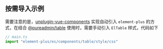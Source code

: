## 按需导入示例

需要注意的是，[unplugin-vue-components](https://github.com/antfu/unplugin-vue-components) 实现自动引入 `element-plus` 的方式，在结合 [@pureadmin/table](https://github.com/xiaoxian521/pure-admin-table) 使用时，需要手动引入 `ElTable` 样式，代码如下

```ts
// main.ts
import "element-plus/es/components/table/style/css"
```